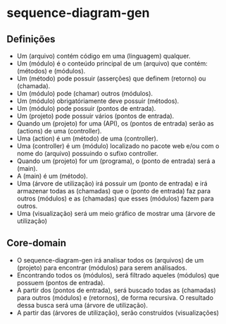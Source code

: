 # sequence-diagram-gen
## Definições
* Um (arquivo) contém código em uma (linguagem) qualquer.
* Um (módulo) é o conteúdo principal de um (arquivo) que contém: (métodos) e (módulos).
* Um (método) pode possuir (asserções) que definem (retorno) ou (chamada).
* Um (módulo) pode (chamar) outros (módulos).
* Um (módulo) obrigatóriamente deve possuir (métodos).
* Um (módulo) pode possuir (pontos de entrada).
* Um (projeto) pode possuir vários (pontos de entrada).
* Quando um (projeto) for uma (API), os (pontos de entrada) serão as (actions) de uma (controller).
* Uma (action) é um (método) de uma (controller).
* Uma (controller) é um (módulo) localizado no pacote web e/ou com o nome do (arquivo) possuindo o sufixo controller.
* Quando um (projeto) for um (programa), o (ponto de entrada) será a (main).
* A (main) é um (método).
* Uma (árvore de utilização) irá possuir um (ponto de entrada) e irá
armazenar todas as (chamadas) que o (ponto de entrada) faz para outros (módulos) e as (chamadas) que esses (módulos) fazem para outros.
* Uma (visualização) será um meio gráfico de mostrar uma (árvore de utilização)

## Core-domain
* O sequence-diagram-gen irá analisar todos os (arquivos) de um (projeto) para encontrar (módulos) para serem análisados.
* Encontrando todos os (módulos), será filtrado aqueles (módulos) que possuem (pontos de entrada).
* A partir dos (pontos de entrada), será buscado todas as (chamadas) para outros (módulos) e (retornos), de forma recursiva. O resultado dessa busca será uma (árvore de utilização).
* A partir das (árvores de utilização), serão construídos (visualizações)